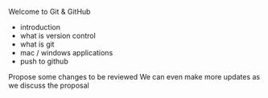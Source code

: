 Welcome to Git & GitHub

* introduction
* what is version control
* what is git
* mac / windows applications
* push to github

Propose some changes to be reviewed
We can even make more updates as we discuss the proposal
